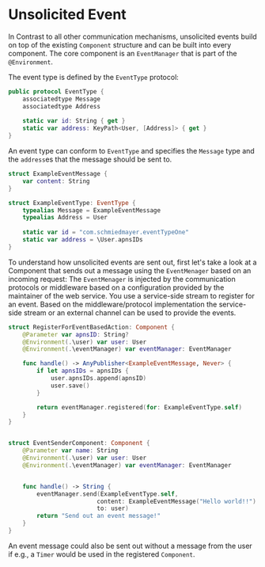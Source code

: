 # Unsolicited Event

In Contrast to all other communication mechanisms, unsolicited events build on top of the existing `Component` structure and can be built into every component. The core component is an `EventManager` that is part of the `@Environment`.

The event type is defined by the `EventType` protocol:
```swift
public protocol EventType {
    associatedtype Message
    associatedtype Address
    
    static var id: String { get }
    static var address: KeyPath<User, [Address]> { get }
}
```

An event type can conform to `EventType` and specifies the `Message` type and the `address`es that the message should be sent to.

```swift
struct ExampleEventMessage {
    var content: String
}

struct ExampleEventType: EventType {
    typealias Message = ExampleEventMessage
    typealias Address = User
    
    static var id = "com.schmiedmayer.eventTypeOne"
    static var address = \User.apnsIDs
}
```

To understand how unsolicited events are sent out, first let's take a look at a Component that sends out a message using the `EventMenager` based on an incoming request: The `EventMenager` is injected by the communication protocols or middleware based on a configuration provided by the maintainer of the web service. You use a service-side stream to register for an event. Based on the middleware/protocol implementation the service-side stream or an external channel can be used to provide the events.

```swift
struct RegisterForEventBasedAction: Component {
    @Parameter var apnsID: String?
    @Environment(.\user) var user: User
    @Environment(.\eventManager) var eventManager: EventManager

    func handle() -> AnyPublisher<ExampleEventMessage, Never> {
        if let apnsIDs = apnsIDs {
            user.apnsIDs.append(apnsID)
            user.save()
        }

        return eventManager.registered(for: ExampleEventType.self)
    }
}


struct EventSenderComponent: Component {
    @Parameter var name: String
    @Environment(.\user) var user: User
    @Environment(.\eventManager) var eventManager: EventManager


    func handle() -> String {
        eventManager.send(ExampleEventType.self, 
                         content: ExampleEventMessage("Hello world!!")
                         to: user)
        return "Send out an event message!"
    }
}
```

An event message could also be sent out without a message from the user if e.g., a `Timer` would be used in the registered `Component`.
